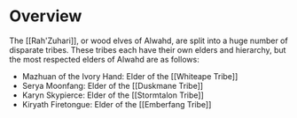 # Overview

The [[Rah'Zuhari]], or wood elves of Alwahd, are split into a huge number of disparate tribes. These tribes each have their own elders and hierarchy, but the most respected elders of Alwahd are as follows:

- Mazhuan of the Ivory Hand: Elder of the [[Whiteape Tribe]]
- Serya Moonfang: Elder of the [[Duskmane Tribe]]
- Karyn Skypierce: Elder of the [[Stormtalon Tribe]]
- Kiryath Firetongue: Elder of the [[Emberfang Tribe]]